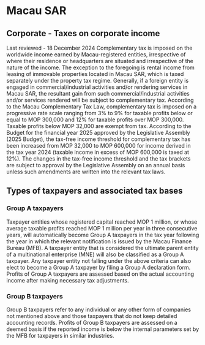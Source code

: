 # Macau SAR
## Corporate - Taxes on corporate income
Last reviewed - 18 December 2024
Complementary tax is imposed on the worldwide income earned by Macau-registered entities, irrespective of where their residence or headquarters are situated and irrespective of the nature of the income. The exception to the foregoing is rental income from leasing of immovable properties located in Macau SAR, which is taxed separately under the property tax regime.
Generally, if a foreign entity is engaged in commercial/industrial activities and/or rendering services in Macau SAR, the resultant gain from such commercial/industrial activities and/or services rendered will be subject to complementary tax.
According to the Macau Complementary Tax Law, complementary tax is imposed on a progressive rate scale ranging from 3% to 9% for taxable profits below or equal to MOP 300,000 and 12% for taxable profits over MOP 300,000. Taxable profits below MOP 32,000 are exempt from tax.
According to the Budget for the financial year 2025 approved by the Legislative Assembly (2025 Budget), the tax-free income threshold for complementary tax has been increased from MOP 32,000 to MOP 600,000 for income derived in the tax year 2024 (taxable income in excess of MOP 600,000 is taxed at 12%). The changes in the tax-free income threshold and the tax brackets are subject to approval by the Legislative Assembly on an annual basis unless such amendments are written into the relevant tax laws.
## Types of taxpayers and associated tax bases
### Group A taxpayers
Taxpayer entities whose registered capital reached MOP 1 million, or whose average taxable profits reached MOP 1 million per year in three consecutive years, will automatically become Group A taxpayers in the tax year following the year in which the relevant notification is issued by the Macau Finance Bureau (MFB). A taxpayer entity that is considered the ultimate parent entity of a multinational enterprise (MNE) will also be classified as a Group A taxpayer. Any taxpayer entity not falling under the above criteria can also elect to become a Group A taxpayer by filing a Group A declaration form. Profits of Group A taxpayers are assessed based on the actual accounting income after making necessary tax adjustments.
### Group B taxpayers
Group B taxpayers refer to any individual or any other form of companies not mentioned above and those taxpayers that do not keep detailed accounting records. Profits of Group B taxpayers are assessed on a deemed basis if the reported income is below the internal parameters set by the MFB for taxpayers in similar industries.
